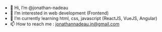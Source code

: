 - 👋 Hi, I’m @jonathan-nadeau
- 👀 I’m interested in web development (Frontend) 
- 🌱 I’m currently learning html, css, javascript (ReactJS, VueJS, Angular)
- 📫 How to reach me : jonathannadeau.jn@gmail.com

<!---
jonathan-nadeau/jonathan-nadeau is a ✨ special ✨ repository because its `README.md` (this file) appears on your GitHub profile.
You can click the Preview link to take a look at your changes.
--->
